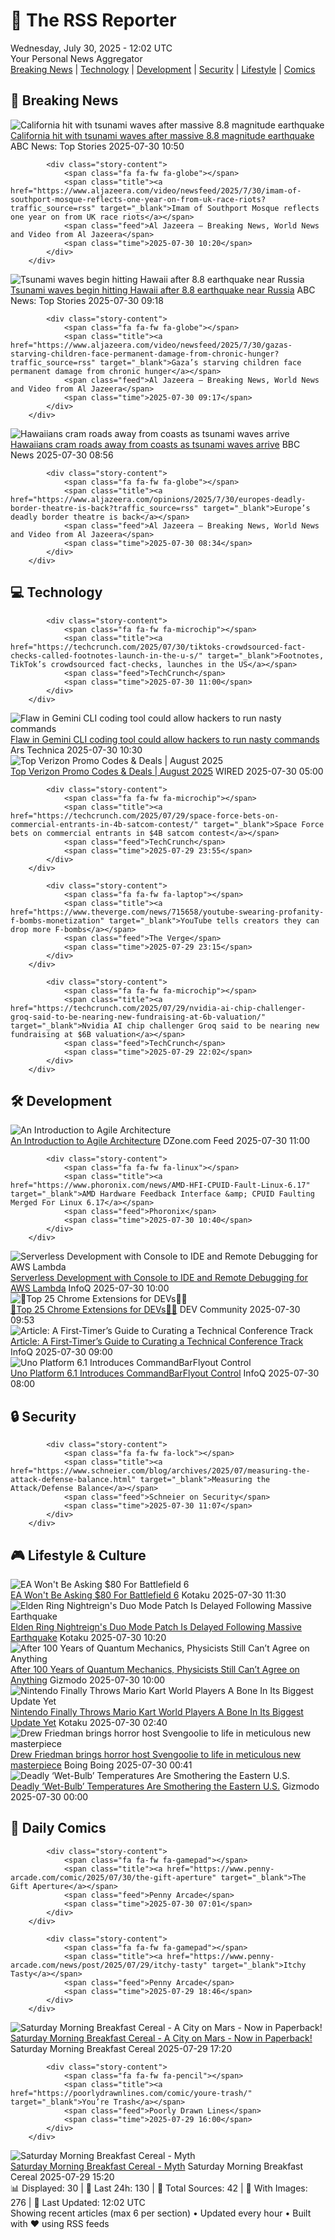 <!-- Processing 54 RSS feeds at 2025-07-30 12:02:01 UTC -->
<!-- Processing: XKCD -->
<!-- Processing: Saturday Morning Breakfast Cereal -->
<!-- Processing: Penny Arcade -->
<!-- Processing: Poorly Drawn Lines -->
<!-- Processing: Dilbert -->
<!-- Processing: Cyanide & Happiness -->
<!-- Processing: Questionable Content -->
<!-- Processing: Girl Genius -->
<!-- Processing: Dinosaur Comics -->
<!-- Processing: CNN Breaking News -->
<!-- Processing: BBC World News -->
<!-- Processing: BBC Breaking News -->
<!-- Processing: CBC News -->
<!-- Error processing https://rss.cbc.ca/lineup/topstories.xml: The read operation timed out -->
<!-- Processing: ABC News Breaking -->
<!-- Processing: Sky News World -->
<!-- Processing: TechCrunch -->
<!-- Processing: Ars Technica -->
<!-- Processing: Lobsters Python -->
<!-- Processing: StackOverflow Blog -->
<!-- Processing: It's FOSS -->
<!-- Processing: DistroWatch -->
<!-- Processing: GitHub Blog -->
<!-- Processing: GitLab Blog -->
<!-- Processing: InfoQ -->
<!-- Processing: DZone -->
<!-- Processing: Martin Fowler -->
<!-- Processing: The Pragmatic Engineer -->
<!-- Processing: Kotaku -->
<!-- Processing: Boing Boing -->
<!-- Processing: Krebs on Security -->
<!-- Processing: Schneier on Security -->
<!-- Generated 3 new posts out of 31 feeds processed -->
<div class="newspaper-header">
    <h1 class="newspaper-title">📰 The RSS Reporter</h1>
    <div class="newspaper-date">Wednesday, July 30, 2025 - 12:02 UTC</div>
    <div class="newspaper-subtitle">Your Personal News Aggregator</div>
</div>

<div class="newspaper-nav">
    <a href="#breaking">Breaking News</a> |
    <a href="#tech">Technology</a> |
    <a href="#dev">Development</a> |
    <a href="#security">Security</a> |
    <a href="#lifestyle">Lifestyle</a> |
    <a href="#webcomics">Comics</a>
</div>

<div class="news-section breaking-news" id="breaking">
<h2 class="section-header">🚨 Breaking News</h2>
<div class="stories-container">
<div class="story">
            <img src="https://s.abcnews.com/images/US/Hawaii-earthquake-tsunami-DB-250730_1753862352395_hpMain_4x3t_384.jpg" alt="California hit with tsunami waves after massive 8.8 magnitude earthquake" class="story-image" loading="lazy" onerror="this.style.display='none'">
            <div class="story-content">
                <span class="fa fa-fw fa-tv"></span>
                <span class="title"><a href="https://abcnews.go.com/US/tsunami-watch-issued-hawaii-after-80-magnitude-earthquake/story?id=124190121" target="_blank">California hit with tsunami waves after massive 8.8 magnitude earthquake</a></span>
                <span class="feed">ABC News: Top Stories</span>
                <span class="time">2025-07-30 10:50</span>
            </div>
        </div>
<div class="story">
            
            <div class="story-content">
                <span class="fa fa-fw fa-globe"></span>
                <span class="title"><a href="https://www.aljazeera.com/video/newsfeed/2025/7/30/imam-of-southport-mosque-reflects-one-year-on-from-uk-race-riots?traffic_source=rss" target="_blank">Imam of Southport Mosque reflects one year on from UK race riots</a></span>
                <span class="feed">Al Jazeera – Breaking News, World News and Video from Al Jazeera</span>
                <span class="time">2025-07-30 10:20</span>
            </div>
        </div>
<div class="story">
            <img src="https://s.abcnews.com/images/US/Hawaii-earthquake-tsunami-DB-250730_1753862352395_hpMain_4x3t_384.jpg" alt="Tsunami waves begin hitting Hawaii after 8.8 earthquake near Russia" class="story-image" loading="lazy" onerror="this.style.display='none'">
            <div class="story-content">
                <span class="fa fa-fw fa-tv"></span>
                <span class="title"><a href="https://abcnews.go.com/US/tsunami-watch-issued-hawaii-after-80-magnitude-earthquake/story?id=124190121" target="_blank">Tsunami waves begin hitting Hawaii after 8.8 earthquake near Russia</a></span>
                <span class="feed">ABC News: Top Stories</span>
                <span class="time">2025-07-30 09:18</span>
            </div>
        </div>
<div class="story">
            
            <div class="story-content">
                <span class="fa fa-fw fa-globe"></span>
                <span class="title"><a href="https://www.aljazeera.com/video/newsfeed/2025/7/30/gazas-starving-children-face-permanent-damage-from-chronic-hunger?traffic_source=rss" target="_blank">Gaza’s starving children face permanent damage from chronic hunger</a></span>
                <span class="feed">Al Jazeera – Breaking News, World News and Video from Al Jazeera</span>
                <span class="time">2025-07-30 09:17</span>
            </div>
        </div>
<div class="story">
            <img src="https://ichef.bbci.co.uk/ace/standard/240/cpsprodpb/9976/live/d208cb40-6d23-11f0-8dbd-f3d32ebd3327.jpg" alt="Hawaiians cram roads away from coasts as tsunami waves arrive" class="story-image" loading="lazy" onerror="this.style.display='none'">
            <div class="story-content">
                <span class="fa fa-fw fa-earth-americas"></span>
                <span class="title"><a href="https://www.bbc.com/news/articles/c8ryl02p8ngo?at_medium=RSS&at_campaign=rss" target="_blank">Hawaiians cram roads away from coasts as tsunami waves arrive</a></span>
                <span class="feed">BBC News</span>
                <span class="time">2025-07-30 08:56</span>
            </div>
        </div>
<div class="story">
            
            <div class="story-content">
                <span class="fa fa-fw fa-globe"></span>
                <span class="title"><a href="https://www.aljazeera.com/opinions/2025/7/30/europes-deadly-border-theatre-is-back?traffic_source=rss" target="_blank">Europe’s deadly border theatre is back</a></span>
                <span class="feed">Al Jazeera – Breaking News, World News and Video from Al Jazeera</span>
                <span class="time">2025-07-30 08:34</span>
            </div>
        </div>
</div>
</div>
<div class="news-section tech-news" id="tech">
<h2 class="section-header">💻 Technology</h2>
<div class="stories-container">
<div class="story">
            
            <div class="story-content">
                <span class="fa fa-fw fa-microchip"></span>
                <span class="title"><a href="https://techcrunch.com/2025/07/30/tiktoks-crowdsourced-fact-checks-called-footnotes-launch-in-the-u-s/" target="_blank">Footnotes, TikTok’s crowdsourced fact-checks, launches in the US</a></span>
                <span class="feed">TechCrunch</span>
                <span class="time">2025-07-30 11:00</span>
            </div>
        </div>
<div class="story">
            <img src="https://cdn.arstechnica.net/wp-content/uploads/2025/06/Gemini_CLI_Hero-500x500.png" alt="Flaw in Gemini CLI coding tool could allow hackers to run nasty commands" class="story-image" loading="lazy" onerror="this.style.display='none'">
            <div class="story-content">
                <span class="fa fa-fw fa-cog"></span>
                <span class="title"><a href="https://arstechnica.com/security/2025/07/flaw-in-gemini-cli-coding-tool-allowed-hackers-to-run-nasty-commands-on-user-devices/" target="_blank">Flaw in Gemini CLI coding tool could allow hackers to run nasty commands</a></span>
                <span class="feed">Ars Technica</span>
                <span class="time">2025-07-30 10:30</span>
            </div>
        </div>
<div class="story">
            <img src="https://media.wired.com/photos/66ea076e97780c31bf362cf9/master/pass/WIRED-Coupons-14.jpg" alt="Top Verizon Promo Codes &amp; Deals | August 2025" class="story-image" loading="lazy" onerror="this.style.display='none'">
            <div class="story-content">
                <span class="fa fa-fw fa-bolt"></span>
                <span class="title"><a href="https://www.wired.com/story/verizon-promo-code/" target="_blank">Top Verizon Promo Codes &amp; Deals | August 2025</a></span>
                <span class="feed">WIRED</span>
                <span class="time">2025-07-30 05:00</span>
            </div>
        </div>
<div class="story">
            
            <div class="story-content">
                <span class="fa fa-fw fa-microchip"></span>
                <span class="title"><a href="https://techcrunch.com/2025/07/29/space-force-bets-on-commercial-entrants-in-4b-satcom-contest/" target="_blank">Space Force bets on commercial entrants in $4B satcom contest</a></span>
                <span class="feed">TechCrunch</span>
                <span class="time">2025-07-29 23:55</span>
            </div>
        </div>
<div class="story">
            
            <div class="story-content">
                <span class="fa fa-fw fa-laptop"></span>
                <span class="title"><a href="https://www.theverge.com/news/715658/youtube-swearing-profanity-f-bombs-monetization" target="_blank">YouTube tells creators they can drop more F-bombs</a></span>
                <span class="feed">The Verge</span>
                <span class="time">2025-07-29 23:15</span>
            </div>
        </div>
<div class="story">
            
            <div class="story-content">
                <span class="fa fa-fw fa-microchip"></span>
                <span class="title"><a href="https://techcrunch.com/2025/07/29/nvidia-ai-chip-challenger-groq-said-to-be-nearing-new-fundraising-at-6b-valuation/" target="_blank">Nvidia AI chip challenger Groq said to be nearing new fundraising at $6B valuation</a></span>
                <span class="feed">TechCrunch</span>
                <span class="time">2025-07-29 22:02</span>
            </div>
        </div>
</div>
</div>
<div class="news-section dev-news" id="dev">
<h2 class="section-header">🛠️ Development</h2>
<div class="stories-container">
<div class="story">
            <img src="https://dz2cdn1.dzone.com/thumbnail?fid=18535332&w=600" alt="An Introduction to Agile Architecture" class="story-image" loading="lazy" onerror="this.style.display='none'">
            <div class="story-content">
                <span class="fa fa-fw fa-newspaper"></span>
                <span class="title"><a href="https://dzone.com/articles/introduction-to-agile-architecture" target="_blank">An Introduction to Agile Architecture</a></span>
                <span class="feed">DZone.com Feed</span>
                <span class="time">2025-07-30 11:00</span>
            </div>
        </div>
<div class="story">
            
            <div class="story-content">
                <span class="fa fa-fw fa-linux"></span>
                <span class="title"><a href="https://www.phoronix.com/news/AMD-HFI-CPUID-Fault-Linux-6.17" target="_blank">AMD Hardware Feedback Interface &amp; CPUID Faulting Merged For Linux 6.17</a></span>
                <span class="feed">Phoronix</span>
                <span class="time">2025-07-30 10:40</span>
            </div>
        </div>
<div class="story">
            <img src="https://res.infoq.com/news/2025/07/aws-lambda-remote-debugging/en/headerimage/generatedHeaderImage-1753695692007.jpg" alt="Serverless Development with Console to IDE and Remote Debugging for AWS Lambda" class="story-image" loading="lazy" onerror="this.style.display='none'">
            <div class="story-content">
                <span class="fa fa-fw fa-info-circle"></span>
                <span class="title"><a href="https://www.infoq.com/news/2025/07/aws-lambda-remote-debugging/?utm_campaign=infoq_content&utm_source=infoq&utm_medium=feed&utm_term=global" target="_blank">Serverless Development with Console to IDE and Remote Debugging for AWS Lambda</a></span>
                <span class="feed">InfoQ</span>
                <span class="time">2025-07-30 10:00</span>
            </div>
        </div>
<div class="story">
            <img src="https://media2.dev.to/dynamic/image/width=800%2Cheight=%2Cfit=scale-down%2Cgravity=auto%2Cformat=auto/https%3A%2F%2Fdev-to-uploads.s3.amazonaws.com%2Fuploads%2Farticles%2Fzk3i31j6b86uug9hia00.png" alt="🚀Top 25 Chrome Extensions for DEVs🧑‍💻" class="story-image" loading="lazy" onerror="this.style.display='none'">
            <div class="story-content">
                <span class="fa fa-fw fa-code"></span>
                <span class="title"><a href="https://dev.to/dev_kiran/top-25-chrome-extensions-for-devs-3a9a" target="_blank">🚀Top 25 Chrome Extensions for DEVs🧑‍💻</a></span>
                <span class="feed">DEV Community</span>
                <span class="time">2025-07-30 09:53</span>
            </div>
        </div>
<div class="story">
            <img src="https://res.infoq.com/articles/guide-curating-technical-conference-track/en/headerimage/header-logo-image-A-First-Timers-Guide-to-Curating-a-Technical-Conference-Track-1753687916291.jpg" alt="Article: A First-Timer’s Guide to Curating a Technical Conference Track" class="story-image" loading="lazy" onerror="this.style.display='none'">
            <div class="story-content">
                <span class="fa fa-fw fa-info-circle"></span>
                <span class="title"><a href="https://www.infoq.com/articles/guide-curating-technical-conference-track/?utm_campaign=infoq_content&utm_source=infoq&utm_medium=feed&utm_term=global" target="_blank">Article: A First-Timer’s Guide to Curating a Technical Conference Track</a></span>
                <span class="feed">InfoQ</span>
                <span class="time">2025-07-30 09:00</span>
            </div>
        </div>
<div class="story">
            <img src="https://res.infoq.com/news/2025/07/uno-platform-6-1/en/headerimage/header-1670341892423-1753653893856.jpg" alt="Uno Platform 6.1 Introduces CommandBarFlyout Control" class="story-image" loading="lazy" onerror="this.style.display='none'">
            <div class="story-content">
                <span class="fa fa-fw fa-info-circle"></span>
                <span class="title"><a href="https://www.infoq.com/news/2025/07/uno-platform-6-1/?utm_campaign=infoq_content&utm_source=infoq&utm_medium=feed&utm_term=global" target="_blank">Uno Platform 6.1 Introduces CommandBarFlyout Control</a></span>
                <span class="feed">InfoQ</span>
                <span class="time">2025-07-30 08:00</span>
            </div>
        </div>
</div>
</div>
<div class="news-section security-news" id="security">
<h2 class="section-header">🔒 Security</h2>
<div class="stories-container">
<div class="story">
            
            <div class="story-content">
                <span class="fa fa-fw fa-lock"></span>
                <span class="title"><a href="https://www.schneier.com/blog/archives/2025/07/measuring-the-attack-defense-balance.html" target="_blank">Measuring the Attack/Defense Balance</a></span>
                <span class="feed">Schneier on Security</span>
                <span class="time">2025-07-30 11:07</span>
            </div>
        </div>
</div>
</div>
<div class="news-section lifestyle-news" id="lifestyle">
<h2 class="section-header">🎮 Lifestyle & Culture</h2>
<div class="stories-container">
<div class="story">
            <img src="https://i.kinja-img.com/image/upload/c_fit,q_80,w_636/cdf7d8bf3b613a06b486e7a234fa51e4.jpg" alt="EA Won&#x27;t Be Asking $80 For Battlefield 6" class="story-image" loading="lazy" onerror="this.style.display='none'">
            <div class="story-content">
                <span class="fa fa-fw fa-gamepad"></span>
                <span class="title"><a href="https://kotaku.com/battlefield-6-price-70-80-ea-preorder-black-ops-7-1851787292" target="_blank">EA Won&#x27;t Be Asking $80 For Battlefield 6</a></span>
                <span class="feed">Kotaku</span>
                <span class="time">2025-07-30 11:30</span>
            </div>
        </div>
<div class="story">
            <img src="https://i.kinja-img.com/image/upload/c_fit,q_80,w_636/b4ff2c07b122ac34dac21b68a0c73577.jpg" alt="Elden Ring Nightreign&#x27;s Duo Mode Patch Is Delayed Following Massive Earthquake" class="story-image" loading="lazy" onerror="this.style.display='none'">
            <div class="story-content">
                <span class="fa fa-fw fa-gamepad"></span>
                <span class="title"><a href="https://kotaku.com/elden-ring-nightreign-patch-duo-mode-delay-earthquake-1851787291" target="_blank">Elden Ring Nightreign&#x27;s Duo Mode Patch Is Delayed Following Massive Earthquake</a></span>
                <span class="feed">Kotaku</span>
                <span class="time">2025-07-30 10:20</span>
            </div>
        </div>
<div class="story">
            <img src="https://gizmodo.com/app/uploads/2025/07/quantum-survey-main-image.jpg" alt="After 100 Years of Quantum Mechanics, Physicists Still Can’t Agree on Anything" class="story-image" loading="lazy" onerror="this.style.display='none'">
            <div class="story-content">
                <span class="fa fa-fw fa-computer"></span>
                <span class="title"><a href="https://gizmodo.com/after-100-years-of-quantum-mechanics-physicists-still-cant-agree-on-anything-2000636276" target="_blank">After 100 Years of Quantum Mechanics, Physicists Still Can’t Agree on Anything</a></span>
                <span class="feed">Gizmodo</span>
                <span class="time">2025-07-30 10:00</span>
            </div>
        </div>
<div class="story">
            <img src="https://i.kinja-img.com/image/upload/c_fit,q_80,w_636/170a3a61fd181633f0c38f20bbebfc74.jpg" alt="Nintendo Finally Throws Mario Kart World Players A Bone In Its Biggest Update Yet" class="story-image" loading="lazy" onerror="this.style.display='none'">
            <div class="story-content">
                <span class="fa fa-fw fa-gamepad"></span>
                <span class="title"><a href="https://kotaku.com/mario-kart-world-patch-notes-1-2-0-three-lap-cpu-nerf-1851787286" target="_blank">Nintendo Finally Throws Mario Kart World Players A Bone In Its Biggest Update Yet</a></span>
                <span class="feed">Kotaku</span>
                <span class="time">2025-07-30 02:40</span>
            </div>
        </div>
<div class="story">
            <img src="https://i0.wp.com/boingboing.net/wp-content/uploads/2025/07/sven.jpg?fit=1090%2C1200&amp;quality=60&amp;ssl=1" alt="Drew Friedman brings horror host Svengoolie to life in meticulous new masterpiece" class="story-image" loading="lazy" onerror="this.style.display='none'">
            <div class="story-content">
                <span class="fa fa-fw fa-arrow-right"></span>
                <span class="title"><a href="https://boingboing.net/2025/07/29/drew-friedman-brings-horror-host-svengoolie-to-life-in-meticulous-new-masterpiece.html" target="_blank">Drew Friedman brings horror host Svengoolie to life in meticulous new masterpiece</a></span>
                <span class="feed">Boing Boing</span>
                <span class="time">2025-07-30 00:41</span>
            </div>
        </div>
<div class="story">
            <img src="https://gizmodo.com/app/uploads/2025/07/Projected-WBGT-values-for-Wednesday-July-30.jpg" alt="Deadly ‘Wet-Bulb’ Temperatures Are Smothering the Eastern U.S." class="story-image" loading="lazy" onerror="this.style.display='none'">
            <div class="story-content">
                <span class="fa fa-fw fa-computer"></span>
                <span class="title"><a href="https://gizmodo.com/deadly-wet-bulb-temperatures-are-smothering-the-eastern-u-s-2000636294" target="_blank">Deadly ‘Wet-Bulb’ Temperatures Are Smothering the Eastern U.S.</a></span>
                <span class="feed">Gizmodo</span>
                <span class="time">2025-07-30 00:00</span>
            </div>
        </div>
</div>
</div>
<div class="news-section webcomics-section" id="webcomics">
<h2 class="section-header">🎨 Daily Comics</h2>
<div class="stories-container">
<div class="story">
            
            <div class="story-content">
                <span class="fa fa-fw fa-gamepad"></span>
                <span class="title"><a href="https://www.penny-arcade.com/comic/2025/07/30/the-gift-aperture" target="_blank">The Gift Aperture</a></span>
                <span class="feed">Penny Arcade</span>
                <span class="time">2025-07-30 07:01</span>
            </div>
        </div>
<div class="story">
            
            <div class="story-content">
                <span class="fa fa-fw fa-gamepad"></span>
                <span class="title"><a href="https://www.penny-arcade.com/news/post/2025/07/29/itchy-tasty" target="_blank">Itchy Tasty</a></span>
                <span class="feed">Penny Arcade</span>
                <span class="time">2025-07-29 18:46</span>
            </div>
        </div>
<div class="story">
            <img src="https://www.smbc-comics.com/comics/1753809563-booktext.png" alt="Saturday Morning Breakfast Cereal - A City on Mars - Now in Paperback!" class="story-image" loading="lazy" onerror="this.style.display='none'">
            <div class="story-content">
                <span class="fa fa-fw fa-smile"></span>
                <span class="title"><a href="https://www.smbc-comics.com/comic/a-city-on-mars-now-in-paperback" target="_blank">Saturday Morning Breakfast Cereal - A City on Mars - Now in Paperback!</a></span>
                <span class="feed">Saturday Morning Breakfast Cereal</span>
                <span class="time">2025-07-29 17:20</span>
            </div>
        </div>
<div class="story">
            
            <div class="story-content">
                <span class="fa fa-fw fa-pencil"></span>
                <span class="title"><a href="https://poorlydrawnlines.com/comic/youre-trash/" target="_blank">You’re Trash</a></span>
                <span class="feed">Poorly Drawn Lines</span>
                <span class="time">2025-07-29 16:00</span>
            </div>
        </div>
<div class="story">
            <img src="https://www.smbc-comics.com/comics/1753765455-20250729.png" alt="Saturday Morning Breakfast Cereal - Myth" class="story-image" loading="lazy" onerror="this.style.display='none'">
            <div class="story-content">
                <span class="fa fa-fw fa-smile"></span>
                <span class="title"><a href="https://www.smbc-comics.com/comic/myth-3" target="_blank">Saturday Morning Breakfast Cereal - Myth</a></span>
                <span class="feed">Saturday Morning Breakfast Cereal</span>
                <span class="time">2025-07-29 15:20</span>
            </div>
        </div>
</div>
</div>

<div class="newspaper-footer">
    <div class="stats">
        📊 Displayed: 30 | 📅 Last 24h: 130 | 📡 Total Sources: 42 | 📸 With Images: 276 |
        🔄 Last Updated: 12:02 UTC
    </div>
    <div class="footer-note">
        Showing recent articles (max 6 per section) • Updated every hour • Built with ❤️ using RSS feeds
    </div>
</div>
